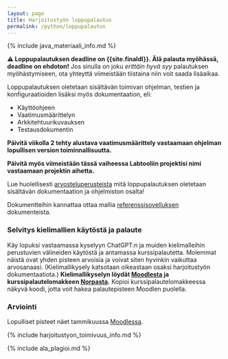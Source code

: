 ```yaml
---
layout: page
title: Harjoitustyön loppupalautus
permalink: /python/loppupalautus
---
```


{% include java_materiaali_info.md %}

**⚠️ Loppupalautuksen deadline on {{site.finaldl}}. Älä palauta myöhässä, deadline on ehdoton!** Jos sinulla on joku *erittäin hyvä syy* palautuksen myöhästymiseen, ota yhteyttä viimeistään tiistaina niin voit saada lisäaikaa.

Loppupalautuksen oletetaan sisältävän toimivan ohjelman, testien ja konfiguraatioiden lisäksi myös dokumentaation, eli:

- Käyttöohjeen
- Vaatimusmäärittelyn
- Arkkitehtuurikuvauksen
- Testausdokumentin

**Päivitä viikolla 2 tehty alustava vaatimusmäärittely vastaamaan ohjelman lopullisen version toiminnallisuutta.**

**Päivitä myös viimeistään tässä vaiheessa Labtooliin projektisi nimi vastaamaan projektin aihetta.**

Lue huolellisesti [arvosteluperusteista](/python/arvosteluperusteet) mitä loppupalautuksen oletetaan sisältävän dokumentaation ja ohjelmiston osalta!

Dokumentteihin kannattaa ottaa mallia [referenssisovelluksen]({{site.python_reference_app_url}}) dokumenteista.

### Selvitys kielimallien käytöstä ja palaute

Käy lopuksi vastaamassa kyselyyn ChatGPT:n ja muiden kielimalleihin perustuvien välineiden käytöstä ja antamassa kurssipalautetta. Molemmat näistä ovat yhden pisteen arvoisia ja voivat siten hyvinkin vaikuttaa arvosanaasi. (Kielimallikysely katsotaan oikeastaan osaksi harjoitustyön dokumentaatiota.) **Kielimallikyselyn löydät [Moodlesta](https://moodle.helsinki.fi/mod/feedback/view.php?id=3339366) ja kurssipalautelomakkeen [Norpasta](https://norppa.helsinki.fi/targets/72439033/feedback).** Kopioi kurssipalautelomakkeessa näkyvä koodi, jotta voit hakea palautepisteen Moodlen puolella.

### Arviointi
Lopulliset pisteet näet tammikuussa [Moodlessa](https://moodle.helsinki.fi/course/view.php?id=61184).


{% include harjoitustyon_toimivuus_info.md %}

{% include ala_plagioi.md %}
